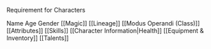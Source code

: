 Requirement for Characters

Name
Age
Gender
[[Magic]]
[[Lineage]]
[[Modus Operandi (Class)]]
[[Attributes]]
[[Skills]]
[[Character Information|Health]]
[[Equipment & Inventory]]
[[Talents]]

